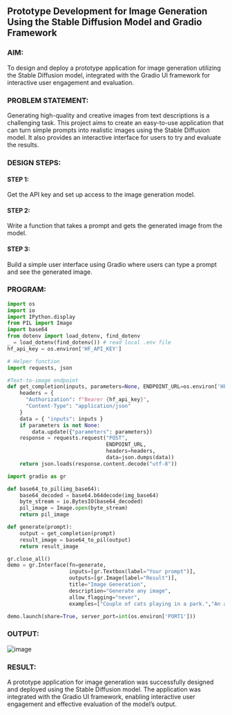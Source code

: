 ## Prototype Development for Image Generation Using the Stable Diffusion Model and Gradio Framework

### AIM:
To design and deploy a prototype application for image generation utilizing the Stable Diffusion model, integrated with the Gradio UI framework for interactive user engagement and evaluation.

### PROBLEM STATEMENT:
Generating high-quality and creative images from text descriptions is a challenging task. This project aims to create an easy-to-use application that can turn simple prompts into realistic images using the Stable Diffusion model. It also provides an interactive interface for users to try and evaluate the results.

### DESIGN STEPS:

#### STEP 1:
Get the API key and set up access to the image generation model.

#### STEP 2:
Write a function that takes a prompt and gets the generated image from the model.

#### STEP 3:
Build a simple user interface using Gradio where users can type a prompt and see the generated image.

### PROGRAM:
```python
import os
import io
import IPython.display
from PIL import Image
import base64 
from dotenv import load_dotenv, find_dotenv
_ = load_dotenv(find_dotenv()) # read local .env file
hf_api_key = os.environ['HF_API_KEY']

# Helper function
import requests, json

#Text-to-image endpoint
def get_completion(inputs, parameters=None, ENDPOINT_URL=os.environ['HF_API_TTI_BASE']):
    headers = {
      "Authorization": f"Bearer {hf_api_key}",
      "Content-Type": "application/json"
    }   
    data = { "inputs": inputs }
    if parameters is not None:
        data.update({"parameters": parameters})
    response = requests.request("POST",
                                ENDPOINT_URL,
                                headers=headers,
                                data=json.dumps(data))
    return json.loads(response.content.decode("utf-8"))

import gradio as gr 

def base64_to_pil(img_base64):
    base64_decoded = base64.b64decode(img_base64)
    byte_stream = io.BytesIO(base64_decoded)
    pil_image = Image.open(byte_stream)
    return pil_image

def generate(prompt):
    output = get_completion(prompt)
    result_image = base64_to_pil(output)
    return result_image

gr.close_all()
demo = gr.Interface(fn=generate,
                    inputs=[gr.Textbox(label="Your prompt")],
                    outputs=[gr.Image(label="Result")],
                    title="Image Generation",
                    description="Generate any image",
                    allow_flagging="never",
                    examples=["Couple of cats playing in a park.","An anime character using her laptop on a table."])

demo.launch(share=True, server_port=int(os.environ['PORT1']))
```
### OUTPUT:

![image](https://github.com/user-attachments/assets/d476910f-5051-4852-a3df-eddb629850ed)

### RESULT:
A prototype application for image generation was successfully designed and deployed using the Stable Diffusion model. The application was integrated with the Gradio UI framework, enabling interactive user engagement and effective evaluation of the model’s output.
